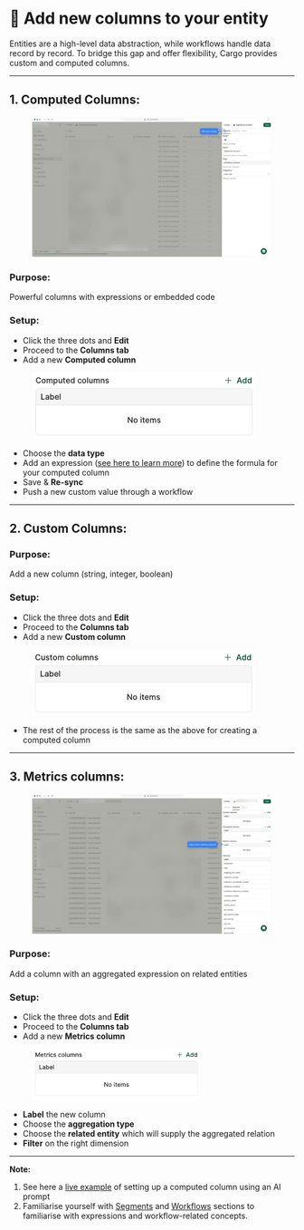 # 🔧 Add new columns to your entity

Entities are a high-level data abstraction, while workflows handle data record by record. To bridge this gap and offer flexibility, Cargo provides custom and computed columns.



***

## **1. Computed Columns:**

<figure><img src="../../.gitbook/assets/add computed column (2).gif" alt=""><figcaption></figcaption></figure>

### **Purpose:**&#x20;

&#x20;Powerful columns with expressions or embedded code

### **Setup:**

* Click the three dots and **Edit**
* Proceed to the **Columns tab**
* Add a new **Computed column**

<figure><img src="../../.gitbook/assets/Screenshot 2023-10-17 at 13.55.19.png" alt=""><figcaption></figcaption></figure>

* Choose the **data type**
* Add an expression ([see here to learn more](https://app.gitbook.com/o/4mORJs1gC0yIX9GWp4Rp/s/xm3PV8WN8Sxx6tS7U2FC/\~/changes/67/segments)) to define the formula for your computed column
* Save & **Re-sync**
* Push a new custom value through a workflow

***

## **2. Custom Columns:**

### **Purpose:**&#x20;

Add a new column (string, integer, boolean)

### **Setup:**

* Click the three dots and **Edit**
* Proceed to the **Columns tab**
* Add a new **Custom column**

<figure><img src="../../.gitbook/assets/Screenshot 2023-10-17 at 13.54.50.png" alt=""><figcaption></figcaption></figure>

* The rest of the process is the same as the above for creating a computed column

***

## 3. Metrics columns:

<figure><img src="../../.gitbook/assets/Add metrics column.gif" alt=""><figcaption></figcaption></figure>

### **Purpose:**&#x20;

Add a column with an aggregated expression on related entities

### **Setup:**

* Click the three dots and **Edit**
* Proceed to the **Columns tab**
* Add a new **Metrics column**

<figure><img src="../../.gitbook/assets/Screenshot 2023-10-17 at 14.26.16.png" alt="" width="297"><figcaption></figcaption></figure>

* **Label** the new column
* Choose the **aggregation type**
* Choose the **related entity** which will supply the aggregated relation
* **Filter** on the right dimension

***

**Note:**

1. See here a [live example](https://docs.getcargo.io/use-cases/plg-entity-level-scoring) of setting up a computed column using an AI prompt&#x20;
2. Familiarise yourself with [Segments](https://docs.getcargo.io/segmentation/introduction) and [Workflows](https://docs.getcargo.io/orchestration/using-the-workflow-editor) sections to familiarise with expressions and workflow-related concepts.



